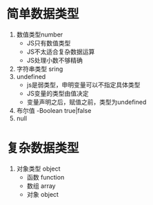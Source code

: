 # 简单数据类型
 1. 数值类型number
    - JS只有数值类型
    - JS不太适合复杂数据运算
    - JS处理小数不够精确
2. 字符串类型 sring
3. undefined 
    - js是弱类型，申明变量可以不指定具体类型
    - JS变量的类型由值决定
    - 变量声明之后，赋值之前，类型为undefined
4. 布尔值
    -Boolean true|false
5. null
# 复杂数据类型
 1. 对象类型 object
    - 函数 function
    - 数组 array
    - 对象 object
